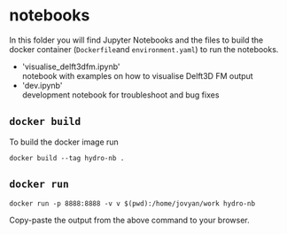 # notebooks
In this folder you will find Jupyter Notebooks and the files to build the docker container (`Dockerfile`and `environment.yaml`) to run the notebooks.

* 'visualise_delft3dfm.ipynb' \
    notebook with examples on how to visualise Delft3D FM output
* 'dev.ipynb' \
    development notebook for troubleshoot and bug fixes

## `docker build`

To build the docker image run

    docker build --tag hydro-nb .

## `docker run`

    docker run -p 8888:8888 -v v $(pwd):/home/jovyan/work hydro-nb

Copy-paste the output from the above command to your browser.
